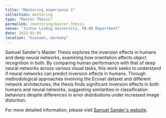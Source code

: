 ```yaml
---
title: "Mentoring experience 1"
collection: mentoring
type: "Master Thesis"
permalink: /mentoring/master_thesis
venue: "Justus Liebig University, FB-06 Department"
date: 2022-05-05
location: "Giessen, Germany"
---
```


Samuel Sander's Master Thesis explores the inversion effects in humans and deep neural networks, examining how orientation affects object recognition in both. By comparing human performance with that of deep neural networks across various visual tasks, this work seeks to understand if neural networks can predict inversion effects in humans. Through methodological approaches involving the Ecoset dataset and different network architectures, the thesis finds significant inversion effects in both humans and neural networks, suggesting similarities in classification behaviors despite differences in error distributions under increased image distortion.

For more detailed information, please visit [Samuel Sander's website](https://samusander.github.io/PuG23/).